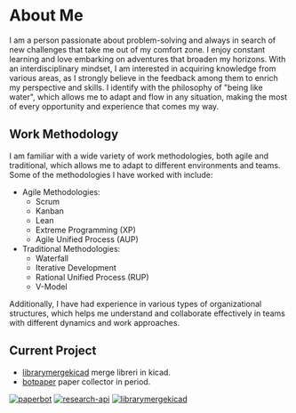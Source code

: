 # About Me
I am a person passionate about problem-solving and always in search of new challenges that take me out of my comfort zone. I enjoy constant learning and love embarking on adventures that broaden my horizons. With an interdisciplinary mindset, I am interested in acquiring knowledge from various areas, as I strongly believe in the feedback among them to enrich my perspective and skills. I identify with the philosophy of "being like water", which allows me to adapt and flow in any situation, making the most of every opportunity and experience that comes my way.

## Work Methodology
I am familiar with a wide variety of work methodologies, both agile and traditional, which allows me to adapt to different environments and teams. Some of the methodologies I have worked with include:
- Agile Methodologies:
    - Scrum
    - Kanban
    - Lean
    - Extreme Programming (XP)
    - Agile Unified Process (AUP)
- Traditional Methodologies:
    - Waterfall
    - Iterative Development
    - Rational Unified Process (RUP)
    - V-Model
      
Additionally, I have had experience in various types of organizational structures, which helps me understand and collaborate effectively in teams with different dynamics and work approaches.
## Current Project
- [librarymergekicad](https://github.com/EnriqueERamirez/librarymergekicad) merge libreri in kicad.
- [botpaper](https://github.com/tadeusER/botpaper)  paper collector in period.

[![paperbot](https://svg.bookmark.style/api?url=https://github.com/tadeusER/botpapere&mode=dark&style=horizontal)](https://github.com/tadeusER/botpaper)
[![research-api](https://svg.bookmark.style/api?url=https://github.com/tadeusER/researchapi&mode=light&style=horizontal)](https://github.com/tadeusER/researchapi)
[![librarymergekicad](https://svg.bookmark.style/api?url=https://github.com/EnriqueERamirez/librarymergekicad&mode=light&style=horizontal)](https://github.com/EnriqueERamirez/librarymergekicad)
